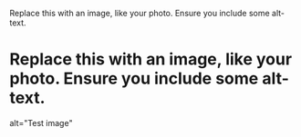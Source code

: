 Replace this with an image, like your photo. Ensure you include some alt-text.
# Replace this with an image, like your photo. Ensure you include some alt-text.
alt="Test image"
